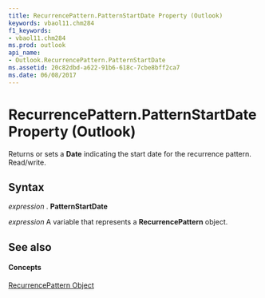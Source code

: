 ```yaml
---
title: RecurrencePattern.PatternStartDate Property (Outlook)
keywords: vbaol11.chm284
f1_keywords:
- vbaol11.chm284
ms.prod: outlook
api_name:
- Outlook.RecurrencePattern.PatternStartDate
ms.assetid: 20c82dbd-a622-91b6-618c-7cbe8bff2ca7
ms.date: 06/08/2017
---
```



# RecurrencePattern.PatternStartDate Property (Outlook)

Returns or sets a  **Date** indicating the start date for the recurrence pattern. Read/write.


## Syntax

 _expression_ . **PatternStartDate**

 _expression_ A variable that represents a **RecurrencePattern** object.


## See also


#### Concepts


[RecurrencePattern Object](recurrencepattern-object-outlook.md)

